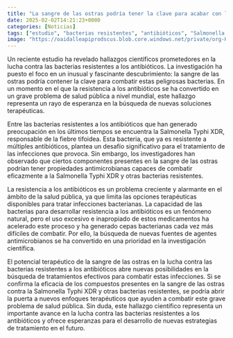 ```yaml
---
title: "La sangre de las ostras podría tener la clave para acabar con las bacterias resistentes a los antibióticos"
date: 2025-02-02T14:21:23+0000
categories: [Noticias]
tags: ["estudio", "bacterias resistentes", "antibióticos", "Salmonella Typhi XDR", "sangre de las ostras", "resistencia a los antibióticos", "tratamiento."]
image: "https://oaidalleapiprodscus.blob.core.windows.net/private/org-HKmKxpuNw3Y88lm4EBrIPq0n/user-ZwiCXOggLL8ZNNKE2g7rXFmV/img-79qa20n54jtDnw05yT2CY2Mo.png?st=2025-02-02T13%3A21%3A22Z&se=2025-02-02T15%3A21%3A22Z&sp=r&sv=2024-08-04&sr=b&rscd=inline&rsct=image/png&skoid=d505667d-d6c1-4a0a-bac7-5c84a87759f8&sktid=a48cca56-e6da-484e-a814-9c849652bcb3&skt=2025-02-02T00%3A42%3A34Z&ske=2025-02-03T00%3A42%3A34Z&sks=b&skv=2024-08-04&sig=8jGvnnmDlVpdh%2BAALvbtBmYZXBnSvYyv2Uc2nTZGSbU%3D"
---
```


Un reciente estudio ha revelado hallazgos científicos prometedores en la lucha contra las bacterias resistentes a los antibióticos. La investigación ha puesto el foco en un inusual y fascinante descubrimiento: la sangre de las ostras podría contener la clave para combatir estas peligrosas bacterias. En un momento en el que la resistencia a los antibióticos se ha convertido en un grave problema de salud pública a nivel mundial, este hallazgo representa un rayo de esperanza en la búsqueda de nuevas soluciones terapéuticas.

Entre las bacterias resistentes a los antibióticos que han generado preocupación en los últimos tiempos se encuentra la Salmonella Typhi XDR, responsable de la fiebre tifoidea. Esta bacteria, que ya es resistente a múltiples antibióticos, plantea un desafío significativo para el tratamiento de las infecciones que provoca. Sin embargo, los investigadores han observado que ciertos componentes presentes en la sangre de las ostras podrían tener propiedades antimicrobianas capaces de combatir eficazmente a la Salmonella Typhi XDR y otras bacterias resistentes.

La resistencia a los antibióticos es un problema creciente y alarmante en el ámbito de la salud pública, ya que limita las opciones terapéuticas disponibles para tratar infecciones bacterianas. La capacidad de las bacterias para desarrollar resistencia a los antibióticos es un fenómeno natural, pero el uso excesivo e inapropiado de estos medicamentos ha acelerado este proceso y ha generado cepas bacterianas cada vez más difíciles de combatir. Por ello, la búsqueda de nuevas fuentes de agentes antimicrobianos se ha convertido en una prioridad en la investigación científica.

El potencial terapéutico de la sangre de las ostras en la lucha contra las bacterias resistentes a los antibióticos abre nuevas posibilidades en la búsqueda de tratamientos efectivos para combatir estas infecciones. Si se confirma la eficacia de los compuestos presentes en la sangre de las ostras contra la Salmonella Typhi XDR y otras bacterias resistentes, se podría abrir la puerta a nuevos enfoques terapéuticos que ayuden a combatir este grave problema de salud pública. Sin duda, este hallazgo científico representa un importante avance en la lucha contra las bacterias resistentes a los antibióticos y ofrece esperanzas para el desarrollo de nuevas estrategias de tratamiento en el futuro.
    